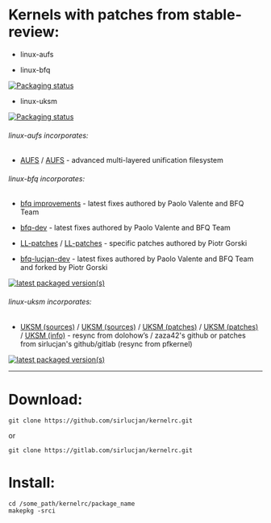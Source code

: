 # Kernels with patches from stable-review:

- linux-aufs

- linux-bfq

[![Packaging status](https://repology.org/badge/vertical-allrepos/linux-bfq.svg)](https://repology.org/project/linux-bfq/versions)

- linux-uksm

[![Packaging status](https://repology.org/badge/vertical-allrepos/linux-uksm.svg)](https://repology.org/project/linux-uksm/versions)

###### linux-aufs incorporates:

* [AUFS](https://github.com/sfjro/aufs5-standalone) / [AUFS](http://aufs.sourceforge.net) - advanced multi-layered unification filesystem

###### linux-bfq incorporates:

* [bfq improvements](https://groups.google.com/forum/#!forum/bfq-iosched) - latest fixes authored by Paolo Valente and BFQ Team

* [bfq-dev](https://github.com/Algodev-github/bfq-mq/commits/dev-bfq-on-5.2) - latest fixes authored by Paolo Valente and BFQ Team

* [LL-patches](https://github.com/sirlucjan/kernel-patches/tree/master/5.1/ll-patches) / [LL-patches](https://gitlab.com/sirlucjan/kernel-patches/tree/master/5.1/ll-patches) - specific patches authored by Piotr Gorski

* [bfq-lucjan-dev](https://github.com/sirlucjan/bfq-mq-lucjan/commits/dev-bfq-on-5.2-lucjan) - latest fixes authored by Paolo Valente and BFQ Team and forked by Piotr Gorski

[![latest packaged version(s)](https://repology.org/badge/latest-versions/linux-bfq.svg)](https://repology.org/project/linux-bfq/versions)

###### linux-uksm incorporates:

* [UKSM (sources)](https://github.com/dolohow/uksm) / [UKSM (sources)](https://github.com/zaza42/uksm) / [UKSM (patches)](https://github.com/sirlucjan/kernel-patches) / [UKSM (patches)](https://gitlab.com/sirlucjan/kernel-patches) / [UKSM (info)](https://www.usenix.org/sites/default/files/conference/protected-files/fast18_slides_xia.pdf) - resync from dolohow’s / zaza42's github or patches from sirlucjan's github/gitlab (resync from pfkernel)

[![latest packaged version(s)](https://repology.org/badge/latest-versions/linux-uksm.svg)](https://repology.org/project/linux-uksm/versions)

***
# Download:

```
git clone https://github.com/sirlucjan/kernelrc.git

```

or

```
git clone https://gitlab.com/sirlucjan/kernelrc.git

```
# Install:


```
cd /some_path/kernelrc/package_name
makepkg -srci

```
